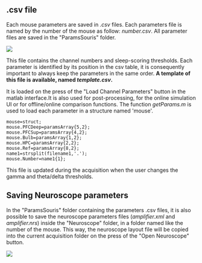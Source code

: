 ## .csv file
Each mouse parameters are saved in _.csv_ files. Each parameters file is named by the number of the mouse as follow: _number.csv_. All parameter files are saved in the "ParamsSouris" folder. 

![](https://user-images.githubusercontent.com/41677251/43194171-0f018372-9002-11e8-92df-61645a3112da.PNG)

This file contains the channel numbers and sleep-scoring thresholds. Each parameter is identified by its position in the csv table, it is consequently important to always keep the parameters in the same order. 
**A template of this file is available, named _template.csv_.**

It is loaded on the press of the "Load Channel Parameters" button in the matlab interface.It is also used for post-processing, for the online simulation UI or for offline/online comparison functions. The function _getParams.m_ is used to load each parameter in a structure named 'mouse'.

```paramsArray=readtable(file,'Delimiter',';','Format','%s%f');
mouse=struct;
mouse.PFCDeep=paramsArray{5,2};
mouse.PFCSup=paramsArray{4,2};
mouse.Bulb=paramsArray{1,2};
mouse.HPC=paramsArray{2,2};
mouse.Ref=paramsArray{8,2};
name1=strsplit(filename1,'.');
mouse.Number=name1{1};
```
This file is updated during the acquisition when the user changes the gamma and theta/delta thresholds.

## Saving Neuroscope parameters
In the "ParamsSouris" folder containing the parameters .csv files, it is also possible to save the neuroscope parameters files (_amplifier.xml_ and _amplifier.nrs_) inside the "Neuroscope" folder, in a folder named like the number of the mouse. This way, the neuroscope layout file will be copied into the current acquisition folder on the press of the "Open Neuroscope" button.

![](https://user-images.githubusercontent.com/41677251/43527271-7ae69ace-95a6-11e8-8c62-57767373f5e3.png)
